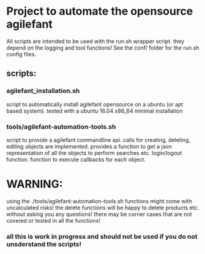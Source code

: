 # Project to automate the opensource agilefant

All scripts are intended to be used with the run.sh wrapper script. they depend on the logging and tool functions! See the conf/ folder for the run.sh config files.

## scripts:

### agilefant_installation.sh

script to automatically install agilefant opensource on a ubuntu (or apt based system). tested with a ubuntu 16.04 x86_64 minimal installation

### tools/agilefant-automation-tools.sh

script to provide a agilefant commandline api. calls for creating, deleting, editing objects are implemented. provides a function to get a json representation of all the objects to perform searches etc. login/logout function. function to execute callbacks for each object.

# WARNING:

using the ./tools/agilefant-automation-tools.sh functions might come with uncalculated risks! the delete functions will be happy to delete products etc. without asking you any questions! there may be corner cases that are not covered or tested in all the functions!

### all this is work in progress and should not be used if you do not unsderstand the scripts! 